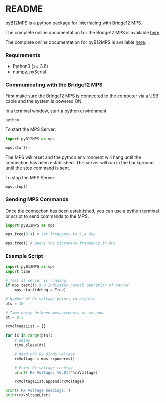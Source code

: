 # README #

pyB12MPS is a python package for interfacing with Bridge12 MPS.

The complete online documentation for the Bridge12 MPS is available [here](http://mps.bridge12.com).

The complete online documentation for pyB12MPS is available [here](http://pyb12mps.bridge12.com).


### Requirements ###

* Python3 (>= 3.6)
* numpy, pySerial

### Communicating with the Bridge12 MPS ###

First make sure the Bridge12 MPS is connected to the computer via a USB cable and the system is powered ON.

In a terminal window, start a python environment

```console
python
```

To start the MPS Server:

```python
import pyB12MPS as mps

mps.start()
```

The MPS will reset and the python environment will hang until the connection has been established. The server will run in the background until the stop command is sent.

To stop the MPS Server:

```
mps.stop()
```

### Sending MPS Commands ###

Once the connection has been established, you can use a python terminal or script to send commands to the MPS.

```python
import pyB12MPS as mps

mps.freq(9.4) # set frequency to 9.4 GHz

mps.freq() # Query the microwave frequency in GHz
```

### Example Script ###

```python
import pyB12MPS as mps
import time

# Test if server is running
if mps.test(): # 0 indicates normal operation of server
    mps.start(debug = True)

# Number of Rx voltage points to acquire
pts = 10

# Time delay between measurements in seconds
dt = 0.5

rxVoltageList = []

for ix in range(pts):
    # delay
    time.sleep(dt)

    # Read MPS Rx diode voltage
    rxVoltage = mps.rxpowermv()

    # Print Rx voltage reading
    print('Rx Voltage: %0.01f'%rxVoltage)

    rxVoltageList.append(rxVoltage)

print('Rx Voltage Readings:')
print(rxVoltageList)
```
